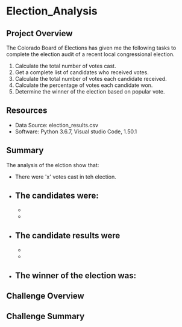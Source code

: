 # Election_Analysis

## Project Overview

The Colorado Board of Elections has given me the following tasks to complete the election audit of a recent local congressional election.

1. Calculate the total number of votes cast.
2. Get a complete list of candidates who received votes.
3. Calculate the total number of votes each candidate received. 
4. Calculate the percentage of votes each candidate won.
5. Determine the winner of the election based on popular vote. 

## Resources

- Data Source: election_results.csv
- Software: Python 3.6.7, Visual studio Code, 1.50.1

## Summary

The analysis of the elction show that:

- There were 'x' votes cast in teh election. 
- The candidates were:
  -
  -
  -
- The candidate results were 
  -
  -
  -
- The winner of the election was:
  - 
 
## Challenge Overview

## Challenge Summary
